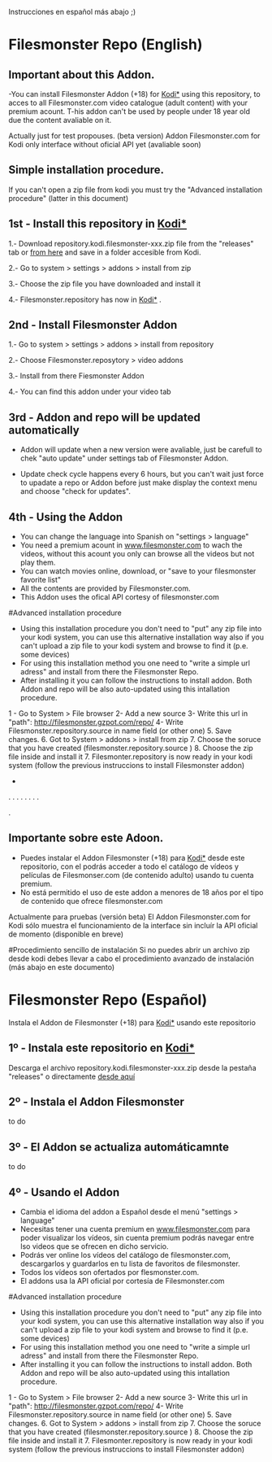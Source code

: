 Instrucciones en español más abajo ;)


# Filesmonster Repo (English)

## Important about this Addon.
-You can install Filesmonster Addon (+18) for [Kodi*](https://kodi.tv/download/) using this repository, to acces to all Filesmonster.com video catalogue (adult content) with your premium acount.
T-his addon can't be used by people under 18 year old due the content avaliable on it.

Actually just for test propouses. (beta version)
Addon Filesmonster.com for Kodi only interface without oficial API yet (avaliable soon)
 

  
## Simple installation procedure.

If you can't open a zip file from kodi you must try the "Advanced installation procedure" (latter in this document)

## 1st - Install this repository in [Kodi*](https://kodi.tv/download/) 
1.- Download repository.kodi.filesmonster-xxx.zip file from the "releases" tab or [from here](https://github.com/spaniard1978/Filesmonster/releases) and save in a folder accesible from Kodi.

2.- Go to system > settings > addons > install from zip

3.- Choose the zip file you have downloaded and install it

4.- Filesmonster.repository has now in [Kodi*](https://kodi.tv/download/) .
  
   

## 2nd - Install Filesmonster Addon

1.- Go to system > settings > addons > install from repository

2.- Choose Filesmonster.reposytory > video addons

3.- Install from there Fiesmonster Addon

4.- You can find this addon under your video tab 
  
  

## 3rd - Addon and repo will be updated automatically

- Addon will update when a new version were avaliable, just be carefull to chek "auto update" under settings tab of Filesmonster Addon.

- Update check cycle happens every 6 hours, but you can't wait just force to upadate a repo or Addon before just make display the context menu and choose "check for updates".

## 4th - Using the Addon
- You can change the language into Spanish on  "settings > language"
- You need a premium acount in www.filesmonster.com to wach the videos, without this acount you only can browse all the videos but not play them.
- You can watch movies online, download, or "save to your filesmonster favorite list"
- All the contents are provided by Filesmonster.com.
- This Addon uses the ofical API cortesy of filesmonster.com


#Advanced installation procedure
- Using this installation procedure you don't need to "put" any zip file into your kodi system, you can use this alternative installation way also if you can't upload a zip file to your kodi system and browse to find it (p.e. some devices)
- For using this installation method you one need to "write a simple url adress" and install from there the Filesmonster Repo.
- After installing it you can follow the instructions to install addon. Both Addon and repo will be also auto-updated using this intallation procedure.

1 - Go to System > File browser
2-  Add a new source
3-  Write this url in "path": http://filesmonster.gzpot.com/repo/
4-  Write Filesmonster.repository.source in name field (or other one)
5.  Save changes.
6.  Got to System > addons > install from zip
7.  Choose the soruce that you have created (filesmonster.repository.source )
8.  Choose the zip file inside and install it
7.  Filesmonter.repository is now ready in your kodi system (follow the previous instruccions to install Filesmonster addon)


- 

.
.
.
.
.
.
.
.
    
.

## Importante sobre este Adoon.
- Puedes instalar el  Addon Filesmonster (+18) para [Kodi*](https://kodi.tv/download/) desde este repositorio, con el podrás acceder a todo el catálogo de vídeos y películas de Filesmonser.com (de contenido adulto) usando tu cuenta premium.
- No está permitido el uso de este addon a menores de 18 años por el tipo de contenido que ofrece filesmonster.com

Actualmente para pruebas (versión beta)
El Addon Filesmonster.com for Kodi sólo muestra el funcionamiento de la  interface sin incluír la API oficial de momento (disponible en breve)
 
 
#Procedimiento sencillo de instalación
Si no puedes abrir un archivo zip desde kodi debes llevar a cabo el procedimiento avanzado de instalación (más abajo en este documento)

# Filesmonster Repo (Español)

Instala el Addon de Filesmonster (+18) para [Kodi*](https://kodi.tv/download/)  usando este repositorio

## 1º - Instala este repositorio en [Kodi*](https://kodi.tv/download/) 

Descarga el archivo repository.kodi.filesmonster-xxx.zip desde la pestaña "releases"  o directamente [desde aquí](https://github.com/spaniard1978/Filesmonster/releases)


## 2º - Instala el Addon Filesmonster
to do

## 3º - El Addon se actualiza automáticamnte
to do

## 4º - Usando el Addon
- Cambia el idioma del addon a Español desde el menú "settings > language"
- Necesitas tener una cuenta premium en www.filesmonster.com para poder visualizar los vídeos, sin cuenta premium podrás navegar entre lso videos que se ofrecen en dicho servicio.
- Podrás ver online los vídeos del catálogo de filesmonster.com, descargarlos y guardarlos en tu lista de favoritos de filesmonster.
- Todos los vídeos son ofertados por flesmonster.com.
- El addons usa la API oficial por cortesía de Filesmonster.com


#Advanced installation procedure
- Using this installation procedure you don't need to "put" any zip file into your kodi system, you can use this alternative installation way also if you can't upload a zip file to your kodi system and browse to find it (p.e. some devices)
- For using this installation method you one need to "write a simple url adress" and install from there the Filesmonster Repo.
- After installing it you can follow the instructions to install addon. Both Addon and repo will be also auto-updated using this intallation procedure.

1 - Go to System > File browser
2-  Add a new source
3-  Write this url in "path": http://filesmonster.gzpot.com/repo/
4-  Write Filesmonster.repository.source in name field (or other one)
5.  Save changes.
6.  Got to System > addons > install from zip
7.  Choose the soruce that you have created (filesmonster.repository.source )
8.  Choose the zip file inside and install it
7.  Filesmonter.repository is now ready in your kodi system (follow the previous instruccions to install Filesmonster addon)
